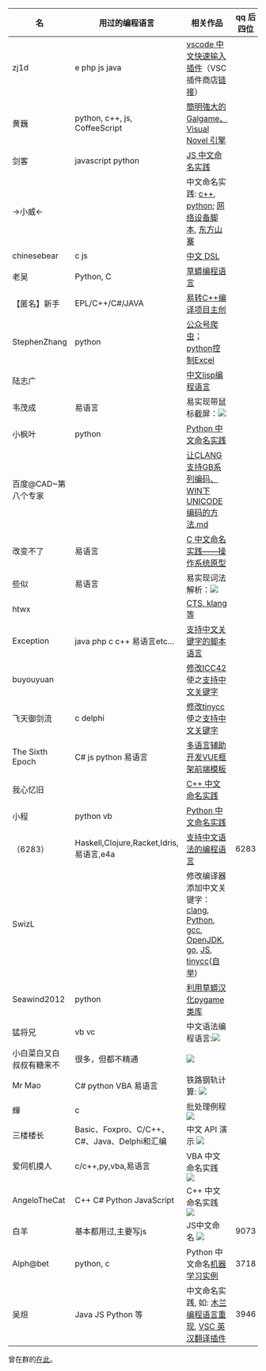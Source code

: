 | 名 | 用过的编程语言 |  相关作品 | qq 后四位
| ------------- | ------------- | ------------- | -------------
zj1d | e php js java | [vscode 中文快速输入插件](https://www.52pojie.cn/thread-1127596-1-1.html)（VSC插件商店[链接](https://marketplace.visualstudio.com/items?itemName=CodeInChinese.ChineseInputAssistant)）
黄巍 | python, c++, js, CoffeeScript | [簡明強大的 Galgame、Visual Novel 引擎](https://github.com/RimoChan/Librian)
剑客 | javascript python | [JS 中文命名实践](https://www.bilibili.com/video/av79791491)
→小威← | |  中文命名实践: [c++](https://github.com/cflw/cflw_cpp), [python](https://github.com/cflw/cflw_py); [网络设备脚本](https://github.com/cflw/network_device_script), [东方山寨](https://github.com/cflw/dfsz)
chinesebear | c js | [中文 DSL](https://github.com/chinesebear/loongscript/blob/dev/spec/spec.md)
老吴 | Python, C | [草蟒编程语言](https://gitee.com/laowu2019_admin/grasspy380)
【匿名】新手 | EPL/C++/C#/JAVA | [易转C++编译项目主创](http://bbs.eyuyan.com/read.php?tid=413589)
StephenZhang	| python | [公众号爬虫](https://zhuanlan.zhihu.com/p/62000663)；[python控制Excel](https://zhuanlan.zhihu.com/p/54847656)
陆志广 | | [中文lisp编程语言](https://github.com/zhlisp/zhlisp)
韦茂成 | 易语言 | 易实现带鼠标截屏：![](截图/例程_韦茂成.bmp)
小枫叶 | python | [Python 中文命名实践](分享代码/谷歌翻译.py)
百度@CAD~第八个专家 | | [让CLANG支持GB系列编码、WIN下UNICODE编码的方法.md](分享代码/让CLANG支持GB系列编码、WIN下UNICODE编码的方法.md)
改变不了 | 易语言 | [C 中文命名实践——操作系统原型](https://github.com/q312102408/---/tree/master/%E9%9B%B6)
些似 | 易语言 | 易实现词法解析：![](截图/例程_些似.png)
htwx | | [CTS, klang 等](https://gitee.com/HTWX)
Exception | java php c c++ 易语言etc... | [支持中文关键字的脚本语言](https://github.com/alextsao1999/hypermind/blob/f4b33724ae02fa57e4df33daffedc90417ca52c8/src/lexer.h#L144)
buyouyuan | | [修改ICC42](截图/修改ICC_buyouyuan.png)使之[支持中文关键字](分享代码/测试_buyouyuan.c)
飞天御剑流 | c delphi | [修改tinycc](截图/修改tinycc_飞天御剑流.png)使之[支持中文关键字](分享代码/修改tinycc_例程_飞天御剑流.png)
The Sixth Epoch | C# js python 易语言 | [多语言辅助开发VUE框架前端模板](https://github.com/mandolin/hia-multilingual-vue-template)
我心忆旧| | [C++ 中文命名实践](分享代码/例程_我心忆旧.cpp)
小程 | python vb | [Python 中文命名实践](分享代码/小程_分解质因数.py)
（6283） | Haskell,Clojure,Racket,Idris,易语言,e4a | [支持中文语法的编程语言](https://gitlab.com/the-language/the-language/-/blob/master/core/bootstrap-library/src/Y) | 6283
SwizL | | 修改编译器添加中文关键字：[clang](https://zhuanlan.zhihu.com/p/31158537), [Python](https://zhuanlan.zhihu.com/p/31159526), [gcc](https://zhuanlan.zhihu.com/p/31376652), [OpenJDK](https://zhuanlan.zhihu.com/p/42442463), [go](https://zhuanlan.zhihu.com/p/106104002), [JS](https://zhuanlan.zhihu.com/p/44953946), [tinycc](https://github.com/program-in-chinese/tinycc_cn)([自举](https://github.com/program-in-chinese/tinycc_zh))
Seawind2012 | python | [利用草蟒汉化pygame类库](https://gitee.com/a439800108/grasspy380/tree/master/Lib/site-packages/%E6%B8%B8%E6%88%8F%E6%B4%BE)
猛将兄 | vb vc | 中文语法编程语言:![](截图/猛将兄_中文语法.png)
小白菜白又白叔叔有糖来不 | 很多，但都不精通 | ![](截图/例程_小白菜白又白叔叔有糖来不.jpg)
Mr Mao | C# python VBA 易语言 | 铁路钢轨计算: ![](截图/例程_MrMao.jpg)
輝 | c | 批处理例程 ![](截图/例程_輝_批处理.jpg)
三楼楼长 | Basic、Foxpro、C/C++、C#、Java、Delphi和汇编 | 中文 API 演示 ![](截图/例程_三楼楼长.jpg)
爱伺机摸人 | c/c++,py,vba,易语言 | VBA 中文命名实践 ![](截图/例程_爱伺机2.png)
AngeloTheCat | C++ C# Python JavaScript| C++ 中文命名实践 ![](截图/例程_AngeloTheCat.png)
白羊 | 基本都用过,主要写js | JS中文命名 ![](截图/白羊_js中文命名.png) | 9073
Alph@bet | python, c | Python 中文命名[机器学习实例](分享代码/Alph@bet_房价预测.py) | 3718
吴烜 | Java JS Python 等 | 中文命名实践, 如: [木兰编程语言重现](https://www.oschina.net/p/mulan-rework), [VSC 英汉翻译插件](https://marketplace.visualstudio.com/items?itemName=CodeInChinese.EnglishChineseDictionary) | 3946

曾在群的[在此](故人.md)。